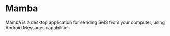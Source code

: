 # Mamba
Mamba is a desktop application for sending SMS from your computer, using Android Messages capabilities
